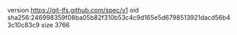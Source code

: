 version https://git-lfs.github.com/spec/v1
oid sha256:246998359f08ba05b82f310b53c4c9d165e5d6798513921dacd56b43c10c83c9
size 3766
